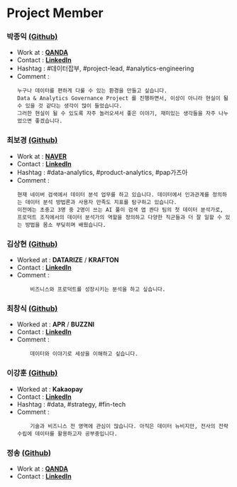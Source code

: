 # Project Member
### 박종익 [(Github)](https://github.com/jongikp)
  * Work at : [**QANDA**](https://team.mathpresso.com/)
  * Contact : [**LinkedIn**](https://www.linkedin.com/in/jongikpark/)
  * Hashtag : #데이터잡부, #project-lead, #analytics-engineering
  * Comment :
    ```
    누구나 데이터를 편하게 다룰 수 있는 환경을 만들고 싶습니다.   
    Data & Analytics Governance Project 를 진행하면서, 이상이 아니라 현실이 될 수 있을 것 같다는 생각이 많이 들었습니다.   
    그러한 현실이 될 수 있도록 자주 놀러오셔서 좋은 이야기, 재미있는 생각들을 자주 나누었으면 좋겠습니다.
    ```

### 최보경 [(Github)](https://github.com/BokyungChoi)
  * Work at : [**NAVER**](https://medium.com/naver-dna-tech-blog)
  * Contact : [**LinkedIn**](https://www.linkedin.com/in/b-choi/)
  * Hashtag : #data-analytics, #product-analytics, #pap가즈아
  * Comment :
    ```
    현재 네이버 검색에서 데이터 분석 업무를 하고 있습니다. 데이터에서 인과관계를 정의하는 데이터 분석 방법론과 사용자 만족도 지표를 탐구하고 있습니다. 
    이전에는 초중고 3명 중 2명이 쓰는 AI 풀이 검색 앱 콴다 팀의 첫 데이터 분석가로,   
    프로덕트 조직에서의 데이터 분석가의 역할을 정의하고 다양한 직군들과 더 잘 일할 수 있는 방법을 몸소 부딪히며 배웠습니다.
    ```

### 김상현 [(Github)](https://github.com/jsaang)
  * Worked at : **DATARIZE** / **KRAFTON**
  * Contact : [**LinkedIn**](https://www.linkedin.com/in/jsaang/)
  * Comment :
    ```
		비즈니스와 프로덕트를 성장시키는 분석을 하고 싶습니다.
    ```

### 최창식 [(Github)](https://github.com/GraphTree)
  * Worked at : **APR** / **BUZZNI**
  * Contact : [**LinkedIn**](https://www.linkedin.com/in/changsikchoi/)
  * Comment :
    ```
		데이터와 이야기로 세상을 이해하고 싶습니다.
    ```

### 이강훈 [(Github)](https://github.com/Hooniing)
  * Worked at : **Kakaopay**
  * Contact : [**LinkedIn**](https://www.linkedin.com/in/kanghoon-lee/)
  * Hashtag : #data, #strategy, #fin-tech
  * Comment :
    ```
		기술과 비즈니스 전 영역에 관심이 많습니다. 아직은 데이터 뉴비지만, 전사의 전략 수립에 데이터를 활용하고자 공부중입니다.
    ```

### 정송 [(Github)](https://github.com/andrejung)
  * Work at : [**QANDA**](https://team.mathpresso.com/)
  * Contact : [**LinkedIn**](https://www.linkedin.com/in/pine0527/)

